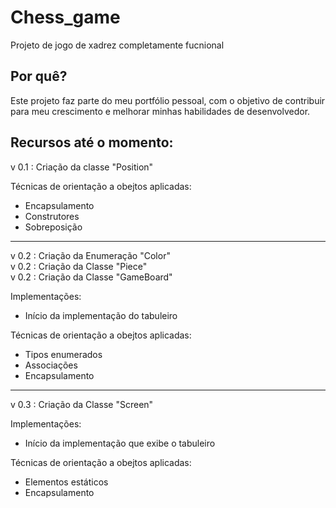 # Chess_game
 Projeto de jogo de xadrez completamente fucnional
 
 ## Por quê?
 Este projeto faz parte do meu portfólio pessoal, com o objetivo de contribuir para meu crescimento e melhorar minhas habilidades de desenvolvedor.
 
 ## Recursos até o momento:
 
 v 0.1 : Criação da classe "Position"

Técnicas de orientação a obejtos aplicadas:

- Encapsulamento
- Construtores
- Sobreposição

---------------------------------------------------

v 0.2 : Criação da Enumeração "Color" <br>
v 0.2 : Criação da Classe "Piece" <br>
v 0.2 : Criação da Classe "GameBoard" <br>

Implementações:

- Início da implementação do tabuleiro

Técnicas de orientação a obejtos aplicadas:

- Tipos enumerados
- Associações
- Encapsulamento

---------------------------------------------------

v 0.3 : Criação da Classe "Screen"

Implementações:

- Início da implementação que exibe o tabuleiro

Técnicas de orientação a obejtos aplicadas:

- Elementos estáticos
- Encapsulamento
